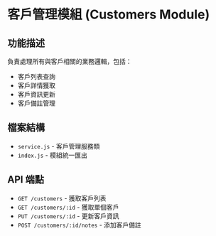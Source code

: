 # 客戶管理模組 (Customers Module)

## 功能描述
負責處理所有與客戶相關的業務邏輯，包括：
- 客戶列表查詢
- 客戶詳情獲取
- 客戶資訊更新
- 客戶備註管理

## 檔案結構
- `service.js` - 客戶管理服務類
- `index.js` - 模組統一匯出

## API 端點
- `GET /customers` - 獲取客戶列表
- `GET /customers/:id` - 獲取單個客戶
- `PUT /customers/:id` - 更新客戶資訊
- `POST /customers/:id/notes` - 添加客戶備註